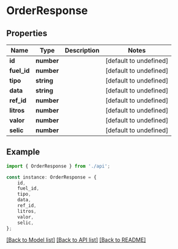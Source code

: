 # OrderResponse


## Properties

Name | Type | Description | Notes
------------ | ------------- | ------------- | -------------
**id** | **number** |  | [default to undefined]
**fuel_id** | **number** |  | [default to undefined]
**tipo** | **string** |  | [default to undefined]
**data** | **string** |  | [default to undefined]
**ref_id** | **number** |  | [default to undefined]
**litros** | **number** |  | [default to undefined]
**valor** | **number** |  | [default to undefined]
**selic** | **number** |  | [default to undefined]

## Example

```typescript
import { OrderResponse } from './api';

const instance: OrderResponse = {
    id,
    fuel_id,
    tipo,
    data,
    ref_id,
    litros,
    valor,
    selic,
};
```

[[Back to Model list]](../README.md#documentation-for-models) [[Back to API list]](../README.md#documentation-for-api-endpoints) [[Back to README]](../README.md)
